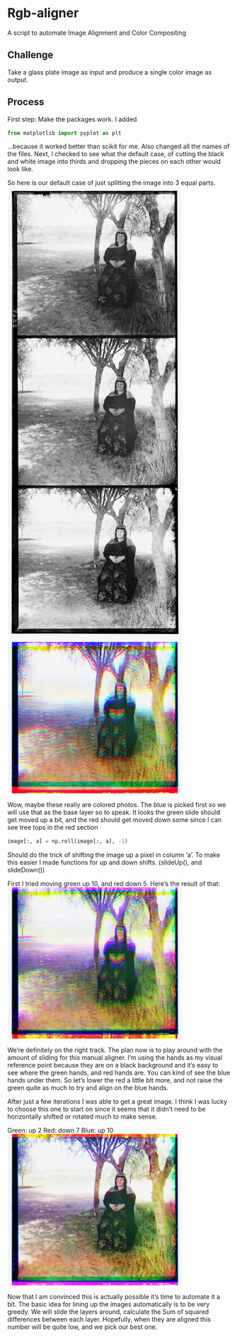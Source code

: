 # Rgb-aligner
A script to automate Image Alignment and Color Compositing

## Challenge
Take a glass plate image as input and produce a single color image as output. 

## Process
First step: Make the packages work.  I added 

```python
from matplotlib import pyplot as plt
```
...because it worked better than scikit for me.  Also changed all the names of the files.  Next, I checked to see what the default case, of cutting the black and white image into thirds and dropping the pieces on each other would look like.

So here is our default case of just splitting the image into 3 equal parts.
![original lady](./pics/lady.jpg)
![funky lady](./output/lady_default.jpg)

Wow, maybe these really are colored photos. The blue is picked first so we will use that as the base layer so to speak.  It looks the green slide should get moved up a bit, and the red should get moved down some since I can see tree tops in the red section

```python
image[:, a] = np.roll(image[:, a], -1)
```

Should do the trick of shifting the image up a pixel in column ‘a’. To make this easier I made functions for up and down shifts. (slideUp(), and slideDown())

First I tried moving green up 10, and red down 5. Here’s the result of that:
![funky lady](./output/lady2.jpg)

We’re definitely on the right track. The plan now is to play around with the amount of sliding for this manual aligner.  I’m using the hands as my visual reference point because they are on a black background and it’s easy to see where the green hands, and red hands are.  You can kind of see the blue hands under them. So let’s lower the red a little bit more, and not raise the green quite as much to try and align on the blue hands.

After just a few iterations I was able to get a great image.  I think I was lucky to choose this one to start on since it seems that it didn’t need to be horizontally shifted or rotated much to make sense.

Green: up 2
Red: down 7
Blue: up 10
![aligned lady](./output/manual-lady.jpg)

Now that I am convinced this is actually possible it’s time to automate it a bit. 
The basic idea for lining up the images automatically is to be very greedy.  We will slide the layers around, calculate the Sum of squared differences between each layer.  Hopefully, when they are aligned this number will be quite low, and we pick our best one.




